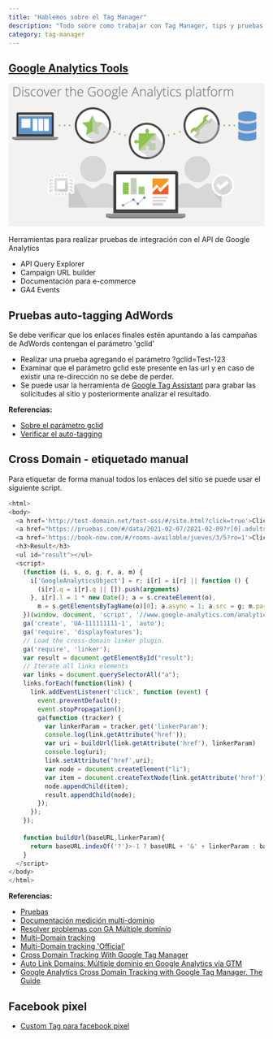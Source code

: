 ```yaml
---
title: "Hablemos sobre el Tag Manager"
description: "Todo sobre como trabajar con Tag Manager, tips y pruebas de implementación"
category: tag-manager
---
```


## [Google Analytics Tools](https://ga-dev-tools.appspot.com/#about)

![Tools and demos](images/analytics-tools-cover.png)

Herramientas para realizar pruebas de integración con el API de Google Analytics

- API Query Explorer
- Campaign URL builder
- Documentación para e-commerce
- GA4 Events

## Pruebas auto-tagging AdWords

Se debe verificar que los enlaces finales estén apuntando a las campañas de AdWords contengan el parámetro 'gclid'

- Realizar una prueba agregando el parámetro ?gclid=Test-123
- Examinar que el parámetro gclid este presente en las url y en caso de existir una re-dirección no se debe de perder.
- Se puede usar la herramienta de [Google Tag Assistant](https://get.google.com/tagassistant/) para grabar las solicitudes al sitio y posteriormente analizar el resultado.

**Referencias:**

- [Sobre el parámetro gclid](https://support.google.com/analytics/answer/1714454#zippy=%2Cuntagged-landing-pages%2Cmanually-tagged-ad-destination-urls-missing-information%2Cthird-party-redirects-drop-campaign-related-url-parameters)
- [Verificar el auto-tagging](https://support.google.com/analytics/answer/2938246?hl=en)

## Cross Domain - etiquetado manual

Para etiquetar de forma manual todos los enlaces del sitio se puede usar el siguiente script.

```javascript
<html>
<body>
  <a href='http://test-domain.net/test-sss/#/site.html?click=true'>Click me</a>
  <a href="https://pruebas.com/#/data/2021-02-07/2021-02-09?r[0].adults=2&r[0].children=0&_ga=2.57691241.2128202229.1611272462-8908134.1608136140">Click me</a>
  <a href='https://book-now.com/#/rooms-available/jueves/3/5?ro=1'>Click me</a>
  <h3>Result</h3>
  <ul id="result"></ul>
  <script>
    (function (i, s, o, g, r, a, m) {
      i['GoogleAnalyticsObject'] = r; i[r] = i[r] || function () {
        (i[r].q = i[r].q || []).push(arguments)
      }, i[r].l = 1 * new Date(); a = s.createElement(o),
        m = s.getElementsByTagName(o)[0]; a.async = 1; a.src = g; m.parentNode.insertBefore(a, m)
    })(window, document, 'script', '//www.google-analytics.com/analytics.js', 'ga');
    ga('create', 'UA-111111111-1', 'auto');
    ga('require', 'displayfeatures');
    // Load the cross-domain linker plugin.
    ga('require', 'linker');
    var result = document.getElementById("result");
    // Iterate all links elements
    var links = document.querySelectorAll("a");
    links.forEach(function(link) {
      link.addEventListener('click', function (event) {
        event.preventDefault();
        event.stopPropagation();
        ga(function (tracker) {
          var linkerParam = tracker.get('linkerParam');
          console.log(link.getAttribute('href'));
          var uri = buildUrl(link.getAttribute('href'), linkerParam)
          console.log(uri);
          link.setAttribute('href',uri);
          var node = document.createElement("li");
          var item = document.createTextNode(link.getAttribute('href'));
          node.appendChild(item);
          result.appendChild(node);
        });
      });
    });

    function buildUrl(baseURL,linkerParam){
      return baseURL.indexOf('?')>-1 ? baseURL + '&' + linkerParam : baseURL + '?' + linkerParam
    }
  </script>
</body>
</html>
```

**Referencias:**

- [Pruebas](https://jsfiddle.net/lgzarturo/2q0fg8mo/)
- [Documentación medición multi-dominio](https://developers.google.com/analytics/devguides/collection/analyticsjs/cross-domain#autolink)
- [Resolver problemas con GA Múltiple dominio](https://www.simoahava.com/analytics/troubleshooting-cross-domain-tracking-in-google-analytics/)
- [Multi-Domain tracking](https://www.optimizesmart.com/cross-domain-tracking-in-google-tag-manager/)
- [Multi-Domain tracking 'Official'](https://support.google.com/analytics/answer/1034342?hl=en)
- [Cross Domain Tracking With Google Tag Manager](https://www.bounteous.com/insights/2015/06/16/cross-domain-tracking-google-tag-manager/)
- [Auto Link Domains: Múltiple dominio en Google Analytics vía GTM](https://aukera.es/blog/auto-link-domains/)
- [Google Analytics Cross Domain Tracking with Google Tag Manager. The Guide](https://www.analyticsmania.com/post/google-analytics-cross-domain-tracking-with-google-tag-manager/)

## Facebook pixel

- [Custom Tag para facebook pixel](https://www.simoahava.com/custom-templates/facebook-pixel/)
